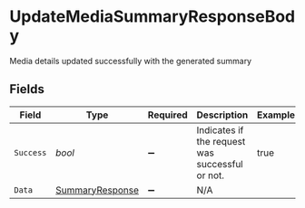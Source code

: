 # UpdateMediaSummaryResponseBody

Media details updated successfully with the generated summary


## Fields

| Field                                                         | Type                                                          | Required                                                      | Description                                                   | Example                                                       |
| ------------------------------------------------------------- | ------------------------------------------------------------- | ------------------------------------------------------------- | ------------------------------------------------------------- | ------------------------------------------------------------- |
| `Success`                                                     | *bool*                                                        | :heavy_minus_sign:                                            | Indicates if the request was successful or not.               | true                                                          |
| `Data`                                                        | [SummaryResponse](../../Models/Components/SummaryResponse.md) | :heavy_minus_sign:                                            | N/A                                                           |                                                               |